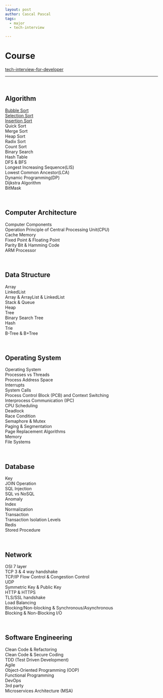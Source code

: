 ```yaml
---
layout: post
author: Cascal Pascal
tags:
  - major
  - tech-interview

---
```


# Course

[tech-interview-for-developer](https://github.com/gyoogle/tech-interview-for-developer)

---

<br>

## Algorithm

[Bubble Sort](https://cascalpascal.github.io/bubble-sort)  
[Selection Sort](https://cascalpascal.github.io/selection-sort)  
[Insertion Sort](https://cascalpascal.github.io/insertion-sort)  
Quick Sort  
Merge Sort  
Heap Sort  
Radix Sort  
Count Sort  
Binary Search  
Hash Table  
DFS & BFS  
Longest Increasing Sequence(LIS)  
Lowest Common Ancestor(LCA)  
Dynamic Programming(DP)  
Dijkstra Algorithm  
BitMask  

<br>


## Computer Architecture

Computer Components  
Operation Principle of Central Processing Unit(CPU)  
Cache Memory  
Fixed Point & Floating Point  
Parity Bit & Hamming Code  
ARM Processor  

<br>


## Data Structure

Array  
LinkedList  
Array & ArrayList & LinkedList  
Stack & Queue  
Heap  
Tree  
Binary Search Tree  
Hash  
Trie  
B-Tree & B+Tree  


<br>


## Operating System

Operating System  
Processes vs Threads  
Process Address Space  
Interrupts  
System Calls  
Process Control Block (PCB) and Context Switching  
Interprocess Communication (IPC)  
CPU Scheduling  
Deadlock  
Race Condition  
Semaphore & Mutex  
Paging & Segmentation  
Page Replacement Algorithms  
Memory  
File Systems  


<br>

## Database

Key  
JOIN Operation  
SQL Injection    
SQL vs NoSQL  
Anomaly  
Index  
Normalization    
Transaction  
Transaction Isolation Levels  
Redis  
Stored Procedure  

<br>


## Network

OSI 7 layer  
TCP 3 & 4 way handshake  
TCP/IP Flow Control & Congestion Control  
UDP  
Symmetric Key & Public Key  
HTTP & HTTPS  
TLS/SSL handshake  
Load Balancing  
Blocking/Non-blocking & Synchronous/Asynchronous  
Blocking & Non-Blocking I/O  


<br>

## Software Engineering

Clean Code & Refactoring  
Clean Code & Secure Coding  
TDD (Test Driven Development)  
Agile  
Object-Oriented Programming (OOP)  
Functional Programming  
DevOps  
3rd party  
Microservices Architecture (MSA)  


<br>


